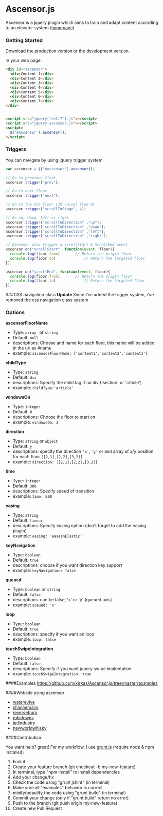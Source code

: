 # Ascensor.js

Ascensor is a jquery plugin which aims to train and adapt content according to an elevator system ([homepage](http://kirkas.ch/ascensor))

### Getting Started
Download the [production version][min] or the [development version][max].

[max]: https://raw.github.com/kirkas/Ascensor.js/master/dist/jquery.ascensor.js
[min]: https://raw.github.com/kirkas/Ascensor.js/master/dist/jquery.ascensor.min.js

In your web page:

```html
<div id="ascensor">
  <div>Content 1</div>
  <div>Content 2</div>
  <div>Content 3</div>
  <div>Content 4</div>
  <div>Content 5</div>
  <div>Content 6</div>  
  <div>Content 7</div>
</div>


<script src="jquery['>=1.7'].js"></script>
<script src="jquery.ascensor.js"></script>
<script>
  $('#ascensor').ascensor();
</script>
```

### Triggers
You can navigate by using jquery trigger system

```js
var ascensor = $('#ascensor').ascensor();

// Go to previous floor
ascensor.trigger("prev");

// Go to next floor
ascensor.trigger("next");

// Go to the 5th floor (JS calcul from 0)
ascensor.trigger("scrollToStage", 4);

// Go up, down, left or right
ascensor.trigger("scrollToDirection" ,"up");
ascensor.trigger("scrollToDirection" ,"down");
ascensor.trigger("scrollToDirection" ,"left");
ascensor.trigger("scrollToDirection" ,"right");

// Ascensor also trigger a scrollStart & ScrollEnd event
ascensor.on("scrollStart", function(event, floor){
  console.log(floor.from) 		// Return the origin floor
  console.log(floor.to) 			// Return the targeted floor
});

ascensor.on("scrollEnd", function(event, floor){
  console.log(floor.from) 		// Return the origin floor
  console.log(floor.to) 			// Return the targeted floor
});
```

###CSS navigation class
**Update**
Since i've added the trigger system, i've removed the css
navigation class system

### Options


**ascensorFloorName**
- Type: ```array ``` of ```string```
- Default: ```null```
- descriptions: Choose and name for each floor, this name will be added in the url as #name
- example: ```ascensorFloorName: ['content1','content2','content3']```

**childType**
- Type: ```string```
- Default: ```div```
- descriptions: Specify the child tag if no div ('section' or 'article')
- example: ```childType:'article'```

**windowsOn**
- Type: ```integer```
- Default: ```0```
- descriptions: Choose the floor to start on
- example: ```windowsOn: 3```

**direction**
- Type: ```string``` or ```object```
- Default: ```y```
- descriptions: specify the direction ``'x'``, ``'y'`` or and array of x/y position for each floor ``[[2,1],[2,2],[3,2]]``
- example: ```direction: [[2,1],[2,2],[3,2]]```

**time**
- Type: ```integer```
- Default: ```300```
- descriptions: Specify speed of transition
- example: ```time: 500```

**easing**
- Type: ```string```
- Default: ```linear```
- descriptions: Specify easing option (don't forget to add the easing plugin)
- example: ```easing: 'easeInElastic'```

**keyNavigation**
- Type: ```boolean```
- Default: ```true```
- descriptions: choose if you want direction key support
- example: ```keyNavigation: false```

**queued**
- Type: ```boolean``` or ```string```
- Default: ```false```
- descriptions: can be false, 'x' or 'y' (queued axis)
- example: ```queued: 'x'```

**loop**
- Type: ```boolean```
- Default: ```true```
- descriptions: specify if you want an loop
- example: ```loop: false```

**touchSwipeIntegration**
- Type: ```boolean```
- Default: ```false```
- descriptions: Specify if you want jquery swipe implentation
- example: ```touchSwipeIntegration: true```


####Examples
https://github.com/kirkas/Ascensor.js/tree/master/examples

####Website using ascensor

- [waterevive](http://www.waterevive.com)
- [shanaemairs](http://shanaemairs.com)
- [reverseburo](http://reverseburo.com)
- [robclowes](http://www.robclowes.com)
- [iadindustry](http://iadindustry.se)
- [newworldwhisky](http://newworldwhisky.com.au)

####Contribution

You want help? great!
For my workflow, I use [grunt.js](http://gruntjs.com/) (require node & npm installed)

1. Fork it
2. Create your feature branch (git checkout -b my-new-feature)
3. In terminal, type "npm install" to install dependencies
4. Add your change/fix
5. Check the code using "grunt jshint" (in terminal)
6. Make sure all "examples" behavior is correct 
7. minify/beautify the code using "grunt build" (in terminal)
8. Commit your change (only if "grunt build" return no error)
9. Push to the branch (git push origin my-new-feature)
10. Create new Pull Request